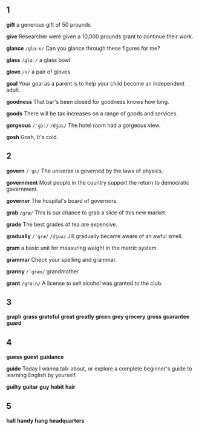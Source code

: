 ## 1
**gift** 
a generous gift of 50 prounds

**give** 
Researcher were given a 10,000 prounds grant to continue their work.

**glance** 
`/ɡlɑːn/`
Can you glance through these figures for me?

**glass** 
`/ɡlɑː/`
a glass bowl

**glove**
`/ʌ/` 
a pair of gloves

**goal** 
Your goal as a parent is to help your child become an independent adult.

**goodness**
That bar's been closed for goodness knows how long. 

**goods** 
There will be tax increases on a range of goods and services.

**gorgeous** 
`/ˈɡɔː/` `/dʒəs/`
The hotel room had a gorgeous view.

**gosh** 
Gosh, It's cold.

## 2
**govern** 
`/ˈɡʌ/`
The universe is governed by the laws of physics.

**government** 
Most people in the country support the return to democratic government.

**governor** 
The hospital's board of governors.

**grab** 
`/ɡræ/`
This is our chance to grab a slice of this new market.

**grade** 
The best grades of tea are expensive.

**gradually** 
`/ˈɡræ/` `/dʒuə/`
Jill gradually became aware of an awful smell.

**gram** 
a basic unit for measuring weight in the metric system.

**grammar** 
Check your spelling and grammar.

**granny** 
`/ˈɡræn/`
grandmother

**grant** 
`/ɡrɑːn/`
A license to sell alcohol was granted to the club.

## 3
**graph** 
**grass** 
**grateful** 
**great** 
**greatly** 
**green** 
**grey** 
**grocery** 
**gross** 
**guarantee** 
**guard** 

## 4
**guess** 
**guest** 
**guidance** 

**guide**
Today I wanna talk about, or explore a complete beginner's guide to learning English by yourself.

**guilty** 
**guitar** 
**guy** 
**habit** 
**hair** 

## 5
**hall** 
**handy** 
**hang** 
**headquarters** 